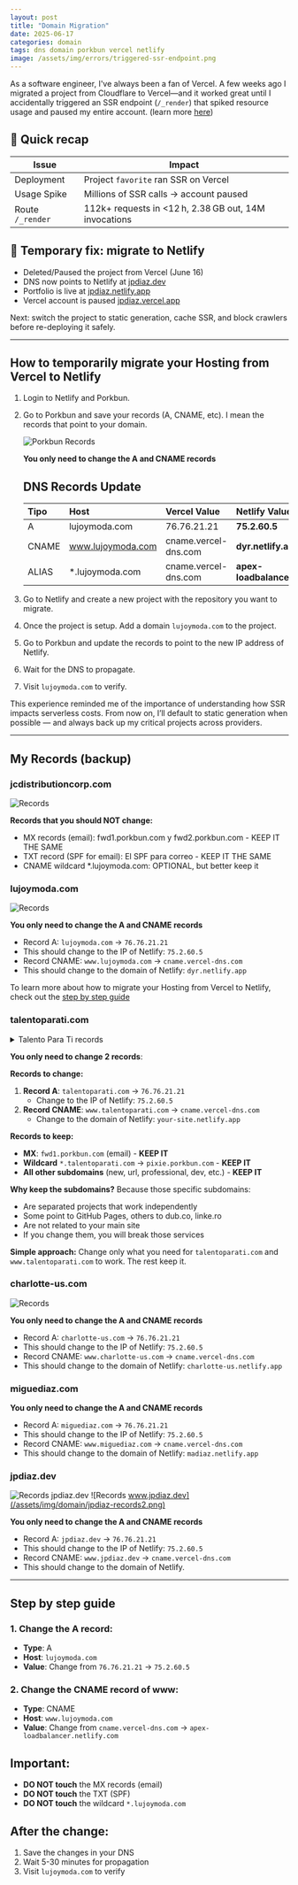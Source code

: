 ```yaml
---
layout: post
title: "Domain Migration"
date: 2025-06-17
categories: domain
tags: dns domain porkbun vercel netlify
image: /assets/img/errors/triggered-ssr-endpoint.png
---
```


As a software engineer, I've always been a fan of Vercel. A few weeks ago I migrated a project from Cloudflare to Vercel—and it worked great until I accidentally triggered an SSR endpoint (`/_render`) that spiked resource usage and paused my entire account. (learn more [here](https://github.com/JuanPabloDiaz/favorite/issues/16))

## 🚨 Quick recap

| Issue             | Impact                                                  |
|------------------|---------------------------------------------------------|
| Deployment       | Project `favorite` ran SSR on Vercel                   |
| Usage Spike      | Millions of SSR calls → account paused                 |
| Route `/_render` | 112k+ requests in <12 h, 2.38 GB out, 14M invocations    |

## 🔧 Temporary fix: migrate to Netlify

- Deleted/Paused the project from Vercel (June 16)
- DNS now points to Netlify at [jpdiaz.dev](https://jpdiaz.dev)
- Portfolio is live at [jpdiaz.netlify.app](https://jpdiaz.netlify.app)
- Vercel account is paused [jpdiaz.vercel.app](https://jpdiaz.vercel.app)

Next: switch the project to static generation, cache SSR, and block crawlers before re-deploying it safely.

---

## How to temporarily migrate your Hosting from Vercel to Netlify

1. Login to Netlify and Porkbun.
2. Go to Porkbun and save your records (A, CNAME, etc). I mean the records that point to your domain.

    ![Porkbun Records](/assets/img/domain/lujoymoda-records.png)

    **You only need to change the A and CNAME records**

    ## DNS Records Update

    | Tipo  | Host              | Vercel Value           | Netlify Value                 |
    | :---- | :---------------- | :--------------------- | :-------------------------- |
    | A     | lujoymoda.com     | 76.76.21.21            | **75.2.60.5** |
    | CNAME | www.lujoymoda.com | cname.vercel-dns.com   | **dyr.netlify.app** |
    | ALIAS | *.lujoymoda.com | cname.vercel-dns.com   | **apex-loadbalancer.netlify.com** |

3. Go to Netlify and create a new project with the repository you want to migrate.
4. Once the project is setup. Add a domain `lujoymoda.com` to the project.
5. Go to Porkbun and update the records to point to the new IP address of Netlify.
6. Wait for the DNS to propagate.
7. Visit `lujoymoda.com` to verify.

This experience reminded me of the importance of understanding how SSR impacts serverless costs. From now on, I’ll default to static generation when possible — and always back up my critical projects across providers.

----

## My Records (backup)

### jcdistributioncorp.com
![Records](/assets/img/domain/jcdistributioncorp-records.png)

**Records that you should NOT change:**
- MX records (email): fwd1.porkbun.com y fwd2.porkbun.com - KEEP IT THE SAME
- TXT record (SPF for email): El SPF para correo - KEEP IT THE SAME
- CNAME wildcard *.lujoymoda.com: OPTIONAL, but better keep it

### lujoymoda.com
![Records](/assets/img/domain/lujoymoda-records.png)

**You only need to change the A and CNAME records**
- Record A: `lujoymoda.com` → `76.76.21.21`
- This should change to the IP of Netlify: `75.2.60.5`
- Record CNAME: `www.lujoymoda.com` → `cname.vercel-dns.com`
- This should change to the domain of Netlify: `dyr.netlify.app`

To learn more about how to migrate your Hosting from Vercel to Netlify, check out the [step by step guide](#step-by-step-guide)

### talentoparati.com

<details>
<summary>
Talento Para Ti records
</summary>
<br>

<table>
  <thead>
    <tr>
      <th>Type</th>
      <th>Host</th>
      <th>Answer</th>
      <th>TTL</th>
    </tr>
  </thead>
  <tbody>
    <tr>
      <td>A</td>
      <td>talentoparati.com</td>
      <td>76.76.21.21</td>
      <td>600</td>
    </tr>
    <tr>
      <td colspan="5">Notes: REPLACE THIS RECORD</td>
    </tr>
    <tr>
      <td>CNAME</td>
      <td>www.talentoparati.com</td>
      <td>cname.vercel-dns.com</td>
      <td>600</td>
    </tr>
    <tr>
      <td colspan="5">Notes: REPLACE THIS RECORD</td>
    </tr>
    <tr>
      <td>CNAME</td>
      <td>new.talentoparati.com</td>
      <td>cname.vercel-dns.com</td>
      <td>600</td>
    </tr>
    <tr>
      <td colspan="5">Notes: github.com/JuanPabloDiaz/new-site-astro-talentoparati</td>
    </tr>
    <tr>
      <td>CNAME</td>
      <td>url.talentoparati.com</td>
      <td>cname.dub.co</td>
      <td>600</td>
    </tr>
    <tr>
      <td colspan="5">Notes: acortador de links con app.dub.co</td>
    </tr>
    <tr>
      <td>CNAME</td>
      <td>www.links.talentoparati.com</td>
      <td>cname.vercel-dns.com</td>
      <td>600</td>
    </tr>
    <tr>
      <td colspan="5">Notes: linke.ro/talentoparati</td>
    </tr>
    <tr>
      <td>CNAME</td>
      <td>*.talentoparati.com</td>
      <td>pixie.porkbun.com</td>
      <td>600</td>
    </tr>
    <tr>
      <td colspan="5">Notes: </td>
    </tr>
    <tr>
      <td>CNAME</td>
      <td>professional.talentoparati.com</td>
      <td>cname.vercel-dns.com</td>
      <td>600</td>
    </tr>
    <tr>
      <td colspan="5">Notes: github.com/JuanPabloDiaz/professional</td>
    </tr>
    <tr>
      <td>CNAME</td>
      <td>profesional.talentoparati.com</td>
      <td>cname.vercel-dns.com</td>
      <td>600</td>
    </tr>
  </tbody>
</table>

</details>

**You only need to change 2 records**:

**Records to change:**
1. **Record A**: `talentoparati.com` → `76.76.21.21`
   - Change to the IP of Netlify: `75.2.60.5`
2. **Record CNAME**: `www.talentoparati.com` → `cname.vercel-dns.com`
   - Change to the domain of Netlify: `your-site.netlify.app`

**Records to keep:**
- **MX**: `fwd1.porkbun.com` (email) - **KEEP IT**
- **Wildcard** `*.talentoparati.com` → `pixie.porkbun.com` - **KEEP IT**
- **All other subdomains** (new, url, professional, dev, etc.) - **KEEP IT**

**Why keep the subdomains?**
Because those specific subdomains:
- Are separated projects that work independently
- Some point to GitHub Pages, others to dub.co, linke.ro
- Are not related to your main site
- If you change them, you will break those services

**Simple approach:**
Change only what you need for `talentoparati.com` and `www.talentoparati.com` to work. The rest keep it.

### charlotte-us.com
![Records](/assets/img/domain/charlotte-us-records.png)

**You only need to change the A and CNAME records**
- Record A: `charlotte-us.com` → `76.76.21.21`
- This should change to the IP of Netlify: `75.2.60.5`
- Record CNAME: `www.charlotte-us.com` → `cname.vercel-dns.com`
- This should change to the domain of Netlify: `charlotte-us.netlify.app`

### miguediaz.com

**You only need to change the A and CNAME records**
- Record A: `miguediaz.com` → `76.76.21.21`
- This should change to the IP of Netlify: `75.2.60.5`
- Record CNAME: `www.miguediaz.com` → `cname.vercel-dns.com`
- This should change to the domain of Netlify: `madiaz.netlify.app`

### jpdiaz.dev 
![Records jpdiaz.dev](/assets/img/domain/jpdiaz-records.png)
![Records www.jpdiaz.dev](/assets/img/domain/jpdiaz-records2.png)

**You only need to change the A and CNAME records**
- Record A: `jpdiaz.dev` → `76.76.21.21`
- This should change to the IP of Netlify: `75.2.60.5`
- Record CNAME: `www.jpdiaz.dev` → `cname.vercel-dns.com`
- This should change to the domain of Netlify.

----

## Step by step guide

### 1. Change the A record:
- **Type**: A
- **Host**: `lujoymoda.com`
- **Value**: Change from `76.76.21.21` → `75.2.60.5`

### 2. Change the CNAME record of www:
- **Type**: CNAME  
- **Host**: `www.lujoymoda.com`
- **Value**: Change from `cname.vercel-dns.com` → `apex-loadbalancer.netlify.com`

## Important:
- **DO NOT touch** the MX records (email)
- **DO NOT touch** the TXT (SPF)
- **DO NOT touch** the wildcard `*.lujoymoda.com`

## After the change:
1. Save the changes in your DNS
2. Wait 5-30 minutes for propagation
3. Visit `lujoymoda.com` to verify
